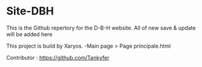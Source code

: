 # Site-DBH

This is the Github repertory for the D-B-H website.
All of new save & update will be added here

This project is build by Xaryos. 
 -Main page > Page principale.html

Contributor : https://github.com/Tankyfer
